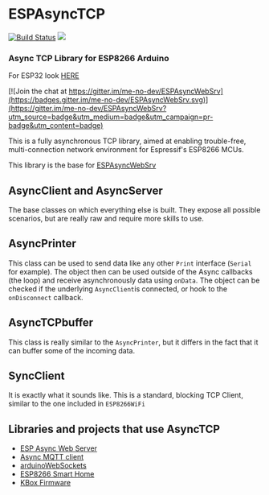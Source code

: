 # ESPAsyncTCP 
[![Build Status](https://travis-ci.org/me-no-dev/ESPAsyncTCP.svg?branch=master)](https://travis-ci.org/me-no-dev/ESPAsyncTCP) ![](https://github.com/me-no-dev/ESPAsyncTCP/workflows/ESP%20Async%20TCP%20CI/badge.svg)

### Async TCP Library for ESP8266 Arduino

For ESP32 look [HERE](https://github.com/me-no-dev/AsyncTCP)

[![Join the chat at https://gitter.im/me-no-dev/ESPAsyncWebSrv](https://badges.gitter.im/me-no-dev/ESPAsyncWebSrv.svg)](https://gitter.im/me-no-dev/ESPAsyncWebSrv?utm_source=badge&utm_medium=badge&utm_campaign=pr-badge&utm_content=badge)

This is a fully asynchronous TCP library, aimed at enabling trouble-free, multi-connection network environment for Espressif's ESP8266 MCUs.

This library is the base for [ESPAsyncWebSrv](https://github.com/me-no-dev/ESPAsyncWebSrv)

## AsyncClient and AsyncServer
The base classes on which everything else is built. They expose all possible scenarios, but are really raw and require more skills to use.

## AsyncPrinter
This class can be used to send data like any other ```Print``` interface (```Serial``` for example).
The object then can be used outside of the Async callbacks (the loop) and receive asynchronously data using ```onData```. The object can be checked if the underlying ```AsyncClient```is connected, or hook to the ```onDisconnect``` callback.

## AsyncTCPbuffer
This class is really similar to the ```AsyncPrinter```, but it differs in the fact that it can buffer some of the incoming data.

## SyncClient
It is exactly what it sounds like. This is a standard, blocking TCP Client, similar to the one included in ```ESP8266WiFi```

## Libraries and projects that use AsyncTCP
- [ESP Async Web Server](https://github.com/me-no-dev/ESPAsyncWebSrv)
- [Async MQTT client](https://github.com/marvinroger/async-mqtt-client)
- [arduinoWebSockets](https://github.com/Links2004/arduinoWebSockets)
- [ESP8266 Smart Home](https://github.com/baruch/esp8266_smart_home)
- [KBox Firmware](https://github.com/sarfata/kbox-firmware)
